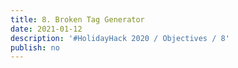 ```yaml
---
title: 8. Broken Tag Generator
date: 2021-01-12
description: '#HolidayHack 2020 / Objectives / 8'
publish: no
---
```



